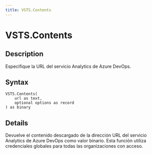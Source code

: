 ```yaml
---
title: VSTS.Contents
---
```


# VSTS.Contents


## Description

Especifique la URL del servicio Analytics de Azure DevOps.


## Syntax

```powerquery
VSTS.Contents(
    url as text,
    optional options as record
) as binary
```


## Details

Devuelve el contenido descargado de la dirección URL del servicio Analytics de Azure DevOps como valor binario. Esta función utiliza credenciales globales para todas las organizaciones con acceso.



